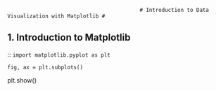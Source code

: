                                               # Introduction to Data Visualization with Matplotlib #

## 1. Introduction to Matplotlib

::
`import matplotlib.pyplot as plt`

`fig, ax = plt.subplots()`

plt.show()
